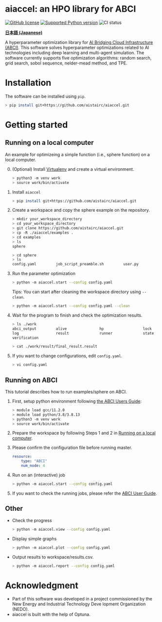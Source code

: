 # aiaccel: an HPO library for ABCI
[![GitHub license](https://img.shields.io/github/license/aistairc/aiaccel.svg)](https://github.com/aistairc/aiaccel)
[![Supported Python version](https://img.shields.io/badge/Python-3.8-blue)](https://github.com/aistairc/aiaccel)
![CI status](https://github.com/aistairc/aiaccel/actions/workflows/actions.yaml/badge.svg)

[**日本語  (Japanese)**](https://github.com/aistairc/aiaccel/blob/main/README_JP.md)


A hyperparameter optimization library for [AI Bridging Cloud Infrastructure (ABCI)](https://abci.ai/).
This software solves hyperparameter optimizations related to AI technologies including deep learning and multi-agent simulation.
The software currently supports five optimization algorithms: random search, grid search, sobol sequence, nelder-mead method, and TPE.

# Installation
The software can be installed using `pip`.
~~~bash
> pip install git+https://github.com/aistairc/aiaccel.git
~~~

# Getting started

## Running on a local computer
An example for optimizeing a simple function (i.e., sphere function) on a local computer.


0. (Optional) Install [Virtualenv](https://virtualenv.pypa.io/en/latest/) and create a virtual environment. 
    ~~~bash
    > python3 -m venv work
    > source work/bin/activate
    ~~~

1. Install `aiaccel`
    ~~~bash
    > pip install git+https://github.com/aistairc/aiaccel.git 
    ~~~

2. Create a workspace and copy the sphere example on the repository.
    ~~~bash
    > mkdir your_workspace_directory
    > cd your_workspace_directory
    > git clone https://github.com/aistairc/aiaccel.git 
    > cp -R ./aiaccel/examples .
    > cd examples
    > ls
    sphere

    > cd sphere
    > ls
    config.yaml         job_script_preamble.sh         user.py
    ~~~

3. Run the parameter optimization
    ~~~bash
    > python -m aiaccel.start --config config.yaml
    ~~~

    Tips: You can start after cleaning the workspace directory using `--clean`.
    ~~~bash
    > python -m aiaccel.start --config config.yaml --clean
    ~~~

4. Wait for the program to finish and check the optimization results.
    ~~~bash
    > ls ./work
    abci_output         alive               hp                  lock
    log                 result              runner              state
    verification

    > cat ./work/result/final_result.result
    ~~~

5. If you want to change configurations, edit `config.yaml`.
    ~~~bash
    > vi config.yaml
    ~~~

## Running on ABCI
This tutorial describes how to run examples/sphere on ABCI.

1. First, setup python environment following [the ABCI Users Guide](https://docs.abci.ai/en/python/):
    ~~~bash
    > module load gcc/11.2.0
    > module load python/3.8/3.8.13
    > python3 -m venv work
    > source work/bin/activate
    ~~~

2. Prepare the workspace by following Steps 1 and 2 in [Running on a local computer](https://github.com/aistairc/aiaccel#Running-on-a-local-computer).

3. Please confirm the configuration file before running master.
    ```yaml
    resource:
        type: "ABCI"
        num_node: 4
    ```

4. Run on an (interactive) job
    ~~~bash
    > python -m aiaccel.start --config config.yaml
    ~~~

5. If you want to check the running jobs, please refer the [ABCI User Guide](https://docs.abci.ai/en/job-execution/#show-the-status-of-batch-jobs).


## Other
- Check the progress
    ~~~bash
    > python -m aiaccel.view --config config.yaml
    ~~~

- Display simple graphs
    ~~~bash
    > python -m aiaccel.plot --config config.yaml
    ~~~

- Output results to workspace/results.csv.
    ~~~bash
    > python -m aiaccel.report --config config.yaml
    ~~~



# Acknowledgment
* Part of this software was developed in a project commissioned by the New Energy and Industrial Technology Deve
lopment Organization (NEDO).
* aiaccel is built with the help of Optuna.
